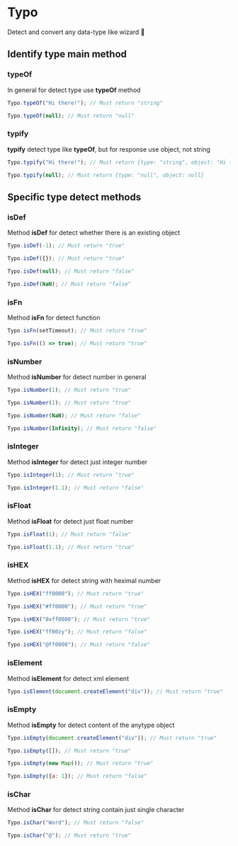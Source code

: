 # Typo
Detect and convert any data-type like wizard 🌟

## Identify type main method 

### typeOf

In general for detect type use **typeOf** method

```javascript
Typo.typeOf("Hi there!"); // Must return "string"

Typo.typeOf(null); // Must return "null"
```

### typify

**typify** detect type like **typeOf**, but for response use object, not string

```javascript
Typo.typify("Hi there!"); // Must return {type: "string", object: "Hi there!"}

Typo.typify(null); // Must return {type: "null", object: null}
```

## Specific type detect methods 

### isDef

Method **isDef** for detect whether there is an existing object

```javascript
Typo.isDef(-1); // Must return "true"

Typo.isDef({}); // Must return "true"

Typo.isDef(null); // Must return "false"

Typo.isDef(NaN); // Must return "false"
```

### isFn

Method **isFn** for detect function

```javascript
Typo.isFn(setTimeout); // Must return "true"

Typo.isFn(() => true); // Must return "true"
```

### isNumber

Method **isNumber** for detect number in general

```javascript
Typo.isNumber(1); // Must return "true"

Typo.isNumber(1); // Must return "true"

Typo.isNumber(NaN); // Must return "false"

Typo.isNumber(Infinity); // Must return "false"
```

### isInteger

Method **isInteger** for detect just integer number

```javascript
Typo.isInteger(1); // Must return "true"

Typo.isInteger(1.1); // Must return "false"
```

### isFloat

Method **isFloat** for detect just float number

```javascript
Typo.isFloat(1); // Must return "false"

Typo.isFloat(1.1); // Must return "true"
```

### isHEX

Method **isHEX** for detect string with heximal number

```javascript
Typo.isHEX("ff0000"); // Must return "true"

Typo.isHEX("#ff0000"); // Must return "true"

Typo.isHEX("0xff0000"); // Must return "true"

Typo.isHEX("ff00zy"); // Must return "false"

Typo.isHEX("@ff0000"); // Must return "false"
```

### isElement

Method **isElement** for detect xml element

```javascript
Typo.isElement(document.createElement("div")); // Must return "true"
```

### isEmpty

Method **isEmpty** for detect content of the anytype object

```javascript
Typo.isEmpty(document.createElement("div")); // Must return "true"

Typo.isEmpty([]); // Must return "true"

Typo.isEmpty(new Map()); // Must return "true"

Typo.isEmpty({a: 1}); // Must return "false"
```

### isChar

Method **isChar** for detect string contain just single character

```javascript
Typo.isChar("Word"); // Must return "false"

Typo.isChar("@"); // Must return "true"
```
